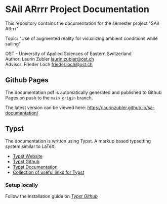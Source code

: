 # SAil ARrrr Project Documentation
This repository contains the documentation for the semester project "SAil ARrrr"

Topic: "Use of augmented reality for visualizing ambient conditions while sailing"

OST - University of Applied Sciences of Eastern Switzerland  
Author: Laurin Zubler [laurin.zubler@ost.ch](mailto:laurin.zubler@ost.ch)  
Advisor: Frieder Loch [frieder.loch@ost.ch](mailto:frieder.loch@ost.ch)

## Github Pages
The documentation pdf is automatically generated and published to Github Pages on push to the `main origin` branch. 

The latest version can be viewed here: https://laurinzubler.github.io/sa-documentation/


## Typst
The documentation is written using Typst. A markup based typsetting system similar to LaTeX.
- [Typst Website](https://typst.app/)
- [Typst Github](https://github.com/typst/typst)
- [Typst Documentation](https://typst.app/docs/reference/syntax/)
- [Collection of useful links for Typst](https://github.com/qjcg/awesome-typst)

### Setup locally
Follow the installation guide on _[Typst Github](https://github.com/typst/typst#installation)_
